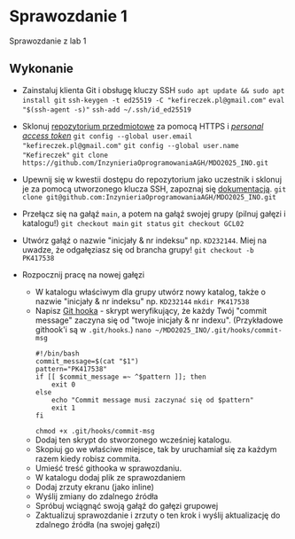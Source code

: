 # Sprawozdanie 1

Sprawozdanie z lab 1

## Wykonanie
-   Zainstaluj klienta Git i obsługę kluczy SSH
`sudo apt update && sudo apt install git`
`ssh-keygen -t ed25519 -C "kefireczek.pl@gmail.com"`
`eval "$(ssh-agent -s)"`
`ssh-add ~/.ssh/id_ed25519`

-   Sklonuj [repozytorium przedmiotowe](https://github.com/InzynieriaOprogramowaniaAGH/MDO2025_INO) za pomocą HTTPS i [_personal access token_](https://docs.github.com/en/authentication/keeping-your-account-and-data-secure/managing-your-personal-access-tokens)
`git config --global user.email "kefireczek.pl@gmail.com"`
`git config --global user.name "Kefireczek"`
`git clone https://github.com/InzynieriaOprogramowaniaAGH/MDO2025_INO.git`

-   Upewnij się w kwestii dostępu do repozytorium jako uczestnik i sklonuj je za pomocą utworzonego klucza SSH, zapoznaj się [dokumentacją](https://docs.github.com/en/authentication/connecting-to-github-with-ssh/generating-a-new-ssh-key-and-adding-it-to-the-ssh-agent).
`git clone git@github.com:InzynieriaOprogramowaniaAGH/MDO2025_INO.git`

-   Przełącz się na gałąź `main`, a potem na gałąź swojej grupy (pilnuj gałęzi i katalogu!)
`git checkout main`
`git status`
`git checkout GCL02`

-   Utwórz gałąź o nazwie "inicjały & nr indeksu" np. `KD232144`. Miej na uwadze, że odgałęziasz się od brancha grupy!
`git checkout -b PK417538`

-   Rozpocznij pracę na nowej gałęzi
    -   W katalogu właściwym dla grupy utwórz nowy katalog, także o nazwie "inicjały & nr indeksu" np. `KD232144`
    `mkdir PK417538`
    -   Napisz [Git hooka](https://git-scm.com/book/en/v2/Customizing-Git-Git-Hooks) - skrypt weryfikujący, że każdy Twój "commit message" zaczyna się od "twoje inicjały & nr indexu". (Przykładowe githook'i są w `.git/hooks`.)
       `nano ~/MDO2025_INO/.git/hooks/commit-msg`
	    ```
	    #!/bin/bash
	    commit_message=$(cat "$1")
	    pattern="PK417538"
	    if [[ $commit_message =~ ^$pattern ]]; then
	        exit 0
	    else
	        echo "Commit message musi zaczynać się od $pattern"
	        exit 1
	    fi
	    ```
	    `chmod +x .git/hooks/commit-msg`
    -   Dodaj ten skrypt do stworzonego wcześniej katalogu.
    -   Skopiuj go we właściwe miejsce, tak by uruchamiał się za każdym razem kiedy robisz commita.
    -   Umieść treść githooka w sprawozdaniu.
    -   W katalogu dodaj plik ze sprawozdaniem
    -   Dodaj zrzuty ekranu (jako inline)
    -   Wyślij zmiany do zdalnego źródła
    -   Spróbuj wciągnąć swoją gałąź do gałęzi grupowej
    -   Zaktualizuj sprawozdanie i zrzuty o ten krok i wyślij aktualizację do zdalnego źródła (na swojej gałęzi)
